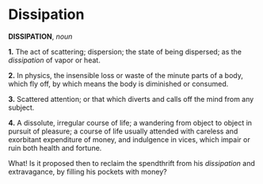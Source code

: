 # Dissipation

**DISSIPATION**, _noun_

**1.** The act of scattering; dispersion; the state of being dispersed; as the _dissipation_ of vapor or heat.

**2.** In physics, the insensible loss or waste of the minute parts of a body, which fly off, by which means the body is diminished or consumed.

**3.** Scattered attention; or that which diverts and calls off the mind from any subject.

**4.** A dissolute, irregular course of life; a wandering from object to object in pursuit of pleasure; a course of life usually attended with careless and exorbitant expenditure of money, and indulgence in vices, which impair or ruin both health and fortune.

What! Is it proposed then to reclaim the spendthrift from his _dissipation_ and extravagance, by filling his pockets with money?